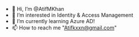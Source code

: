 - 👋 Hi, I’m @AtifMKhan
- 👀 I’m interested in Identity & Access Management
- 🌱 I’m currently learning Azure AD!
- 📫 How to reach me "Atifkxxn@gmail.com"

<!---
AtifMKhan/AtifMKhan is a ✨ special ✨ repository because its `README.md` (this file) appears on your GitHub profile.
You can click the Preview link to take a look at your changes.
--->
